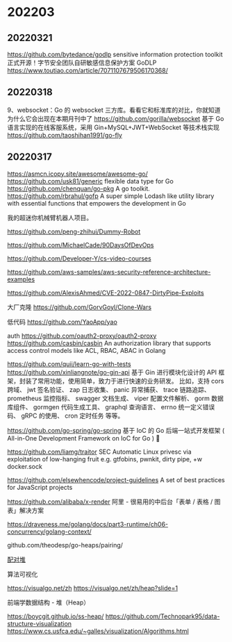 # 202203

## 20220321
https://github.com/bytedance/godlp
sensitive information protection toolkit
正式开源！字节安全团队自研敏感信息保护方案 GoDLP
https://www.toutiao.com/article/7071107679506170368/

## 20220318
9、websocket：Go 的 websocket 三方库。看看它和标准库的对比，你就知道为什么它会出现在本期月刊中了
https://github.com/gorilla/websocket
基于 Go 语言实现的在线客服系统，采用 Gin+MySQL+JWT+WebSocket 等技术栈实现
https://github.com/taoshihan1991/go-fly
## 20220317

https://asmcn.icopy.site/awesome/awesome-go/
https://github.com/usk81/generic
flexible data type for Go
https://github.com/chenquan/go-pkg
A go toolkit.
https://github.com/rbrahul/gofp
A super simple Lodash like utility library with essential functions that empowers the development in Go

我的超迷你机械臂机器人项目。

https://github.com/peng-zhihui/Dummy-Robot

https://github.com/MichaelCade/90DaysOfDevOps

https://github.com/Developer-Y/cs-video-courses

https://github.com/aws-samples/aws-security-reference-architecture-examples

https://github.com/AlexisAhmed/CVE-2022-0847-DirtyPipe-Exploits

大厂克隆
https://github.com/GorvGoyl/Clone-Wars

低代码
https://github.com/YaoApp/yao

auth
https://github.com/oauth2-proxy/oauth2-proxy
https://github.com/casbin/casbin
An authorization library that supports access control models like ACL, RBAC, ABAC in Golang

https://github.com/quii/learn-go-with-tests
https://github.com/xinliangnote/go-gin-api
基于 Gin 进行模块化设计的 API 框架，封装了常用功能，使用简单，致力于进行快速的业务研发。
比如，支持 cors 跨域、
jwt 签名验证、
zap 日志收集、
panic 异常捕获、
trace 链路追踪、
prometheus 监控指标、
swagger 文档生成、
viper 配置文件解析、
gorm 数据库组件、
gormgen 代码生成工具、
graphql 查询语言、
errno 统一定义错误码、
gRPC 的使用、
cron 定时任务 等等。

https://github.com/go-spring/go-spring
基于 IoC 的 Go 后端一站式开发框架 ( All-in-One Development Framework on IoC for Go ) 🚀

https://github.com/liamg/traitor
SEC Automatic Linux privesc via exploitation of low-hanging fruit e.g. gtfobins, pwnkit, dirty pipe, +w docker.sock

https://github.com/elsewhencode/project-guidelines
A set of best practices for JavaScript projects

https://github.com/alibaba/x-render
阿里 - 很易用的中后台「表单 / 表格 / 图表」解决方案

https://draveness.me/golang/docs/part3-runtime/ch06-concurrency/golang-context/

github.com/theodesp/go-heaps/pairing/

[配对堆](https://oi-wiki.org/ds/pairing-heap/)

算法可视化

https://visualgo.net/zh
https://visualgo.net/zh/heap?slide=1

前端学数据结构 - 堆（Heap）

https://boycgit.github.io/ss-heap/
https://github.com/Technopark95/data-structure-visualization
https://www.cs.usfca.edu/~galles/visualization/Algorithms.html